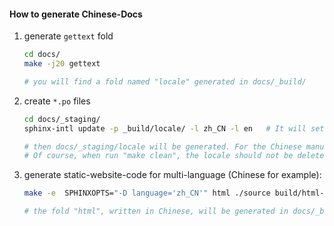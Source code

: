 #### How to generate Chinese-Docs
1. generate `gettext` fold

    ```bash
    cd docs/
    make -j20 gettext

    # you will find a fold named "locale" generated in docs/_build/ 
    ```

2. create `*.po` files

    ```bash
    cd docs/_staging/
    sphinx-intl update -p _build/locale/ -l zh_CN -l en   # It will set up internationalization support for English and Chinese

    # then docs/_staging/locale will be generated. For the Chinese manual, we only need to translate docs/_staging/locale/zh_CN/LC_MESSAGES/*.po
    # Of course, when run "make clean", the locale should not be delete. 
    ```

3. generate static-website-code for multi-language (Chinese for example):

    ```bash
    make -e  SPHINXOPTS="-D language='zh_CN'" html ./source build/html-zh

    # the fold "html", written in Chinese, will be generated in docs/_build/. We can deploy it normally
    ```
